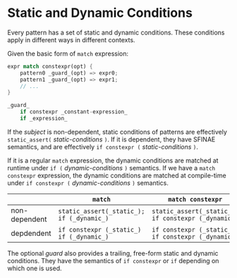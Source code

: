 # Static and Dynamic Conditions

Every pattern has a set of static and dynamic conditions.
These conditions apply in different ways in different contexts.

Given the basic form of `match` expression:

```rust
expr match constexpr(opt) {
    pattern0 _guard_(opt) => expr0;
    pattern1 _guard_(opt) => expr1;
    // ...
}

_guard_
    if constexpr _constant-expression_
    if _expression_
```

If the _subject_ is non-dependent, static conditions of patterns are effectively
`static_assert(` _static-conditions_ `)`. If it is dependent, they have SFINAE
semantics, and are effectively `if constexpr (` _static-conditions_ `)`.

If it is a regular `match` expression, the dynamic conditions are matched at
runtime under `if (` _dynamic-conditions_ `)` semantics.
If we have a `match constexpr` expression, the dynamic conditions are matched
at compile-time under `if constexpr (` _dynamic-conditions_ `)` semantics.

|               | `match`                                             | `match constexpr`                                             |
| ------------- | --------------------------------------------------- | ------------------------------------------------------------- |
| non-dependent | `static_assert(_static_); if (_dynamic_)` | `static_assert(_static_); if constexpr (_dynamic_)` |
| depdendent    | `if constexpr (_static_) if (_dynamic_)`  | `if constexpr (_static_) if constexpr (_dynamic_)`  |

The optional _guard_ also provides a trailing, free-form static and dynamic conditions.
They have the semantics of `if constexpr` or `if` depending on which one is used.